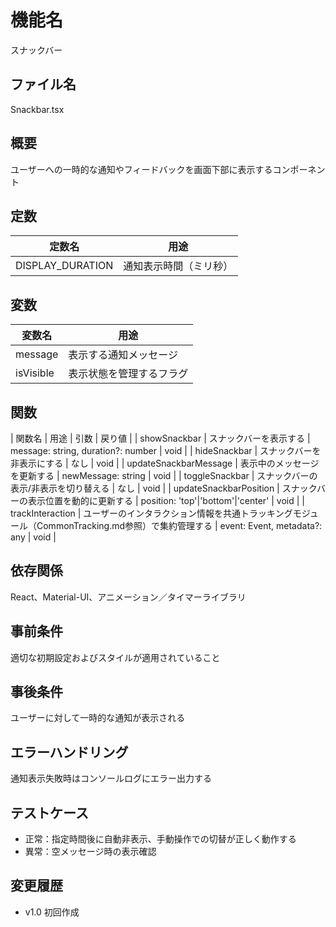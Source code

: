 # 機能名
スナックバー

## ファイル名
Snackbar.tsx

## 概要
ユーザーへの一時的な通知やフィードバックを画面下部に表示するコンポーネント

## 定数
| 定数名          | 用途                           |
| --------------- | ------------------------------ |
| DISPLAY_DURATION| 通知表示時間（ミリ秒）            |

## 変数
| 変数名   | 用途                             |
| -------- | -------------------------------- |
| message  | 表示する通知メッセージ              |
| isVisible| 表示状態を管理するフラグ           |

## 関数
| 関数名                 | 用途                                          | 引数                                      | 戻り値 |
| showSnackbar           | スナックバーを表示する                           | message: string, duration?: number          | void   |
| hideSnackbar           | スナックバーを非表示にする                       | なし                                       | void   |
| updateSnackbarMessage  | 表示中のメッセージを更新する                      | newMessage: string                          | void   |
| toggleSnackbar        | スナックバーの表示/非表示を切り替える                | なし                                       | void   |
| updateSnackbarPosition | スナックバーの表示位置を動的に更新する         | position: 'top'|'bottom'|'center'         | void   |
| trackInteraction     | ユーザーのインタラクション情報を共通トラッキングモジュール（CommonTracking.md参照）で集約管理する | event: Event, metadata?: any | void   |

## 依存関係
React、Material-UI、アニメーション／タイマーライブラリ

## 事前条件
適切な初期設定およびスタイルが適用されていること

## 事後条件
ユーザーに対して一時的な通知が表示される

## エラーハンドリング
通知表示失敗時はコンソールログにエラー出力する

## テストケース
- 正常：指定時間後に自動非表示、手動操作での切替が正しく動作する
- 異常：空メッセージ時の表示確認

## 変更履歴
- v1.0 初回作成

